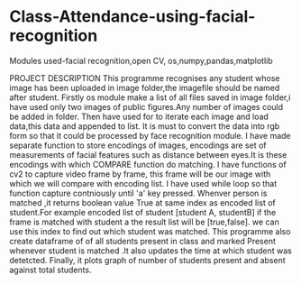 # Class-Attendance-using-facial-recognition
Modules used-facial recognition,open CV, os,numpy,pandas,matplotlib

PROJECT  DESCRIPTION
This programme recognises any student whose image has been uploaded in image folder,the imagefile should be named after student.
Firstly os module make a list of all files saved in image folder,i have used only two images of public figures.Any number of images could be added in folder.
Then  have used for to iterate each image and load data,this data and appended to list.
It is must to convert the data into rgb form so that it could be processed by face recognition module.
I have made separate function to store encodings of images, encodings are set of measurements of facial features such as distance between eyes.It is these encodings with which COMPARE function do matching.
I have functions of cv2 to capture video frame by frame, this frame will be our image with which we will compare with encoding list.
I have used while loop so that function capture contniously until 'a' key pressed.
Whenver person is matched ,it returns boolean value True at same index as encoded list of student.For example encoded list of student [student A, studentB] if the frame is matched with student a the result list will be [true,false].
we can use this index to find out which student was matched.
This programme also create dataframe of of all students present in class and marked Present whenever student is matched .It also updates the time at which student was detetcted.
Finally, it plots graph of number of students present and absent against total students.



